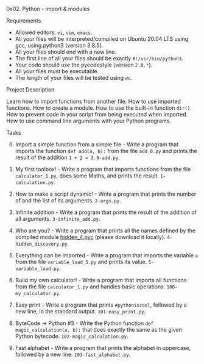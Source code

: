 0x02. Python - import & modules

Requirements

*   Allowed editors: `vi`, `vim`, `emacs`.
*   All your files will be interpreted/compiled on Ubuntu 20.04 LTS using gcc, using python3 (version 3.8.5).
*   All your files should end with a new line.
*   The first line of all your files should be exactly `#!/usr/bin/python3`.
*   Your code should use the pycodestyle (version `2.8.*`).
*   All your files must be executable.
*   The length of your files will be tested using `wc`.

Project Description

Learn how to import functions from another file.
How to use imported functions.
How to create a module.
How to use the built-in function `dir()`.
How to prevent code in your script from being executed when imported.
How to use command line arguments with your Python programs.

Tasks

0. Import a simple function from a simple file - Write a program that imports the function `def add(a, b):` from the file `add_0.py` and prints the result of the addition `1 + 2 = 3`. `0-add.py`.
1. My first toolbox! - Write a program that imports functions from the file `calculator_1.py`, does some Maths, and prints the result. `1-calculation.py`.

2. How to make a script dynamic! - Write a program that prints the number of and the list of its arguments. `2-args.py`.

3. Infinite addition - Write a program that prints the result of the addition of all arguments. `3-infinite_add.py`.

4. Who are you? - Write a program that prints all the names defined by the compiled module [hidden_4.pyc](https://github.com/holbertonschool/0x02.py/raw/master/hidden_4.pyc) (please download it locally). `4-hidden_discovery.py`.

5. Everything can be imported - Write a program that imports the variable `a` from the file `variable_load_5.py` and prints its value. `5-variable_load.py`.

6. Build my own calculator! - Write a program that imports all functions from the file `calculator_1.py` and handles basic operations. `100-my_calculator.py`.

7. Easy print - Write a program that prints `#pythoniscool`, followed by a new line, in the standard output. `101-easy_print.py`.

8. ByteCode -> Python #3 - Write the Python function `def magic_calculation(a, b):` that does exactly the same as the given Python bytecode. `102-magic_calculation.py`.

9. Fast alphabet - Write a program that prints the alphabet in uppercase, followed by a new line. `103-fast_alphabet.py`.
